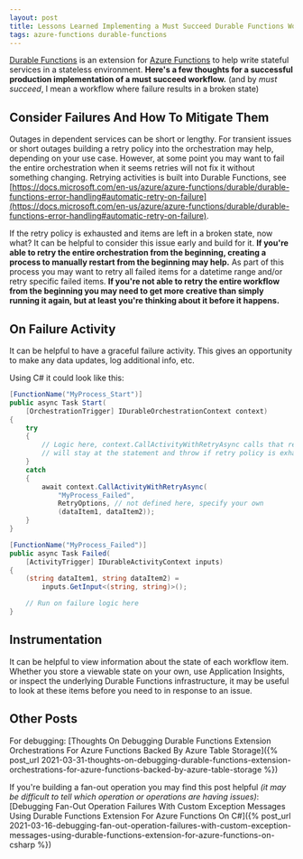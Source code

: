 ```yaml
---
layout: post
title: Lessons Learned Implementing a Must Succeed Durable Functions Workflow
tags: azure-functions durable-functions
---
```


[Durable Functions](https://docs.microsoft.com/en-us/azure/azure-functions/durable/durable-functions-overview) is an extension for [Azure Functions](https://docs.microsoft.com/en-us/azure/azure-functions/functions-overview) to help write stateful services in a stateless environment. **Here's a few thoughts for a successful production implementation of a must succeed workflow.** (and by *must succeed*, I mean a workflow where failure results in a broken state)

## Consider Failures And How To Mitigate Them

Outages in dependent services can be short or lengthy. For transient issues or short outages building a retry policy into the orchestration may help, depending on your use case. However, at some point you may want to fail the entire orchestration when it seems retries will not fix it without something changing. Retrying activities is built into Durable Functions, see [https://docs.microsoft.com/en-us/azure/azure-functions/durable/durable-functions-error-handling#automatic-retry-on-failure](https://docs.microsoft.com/en-us/azure/azure-functions/durable/durable-functions-error-handling#automatic-retry-on-failure).

If the retry policy is exhausted and items are left in a broken state, now what? It can be helpful to consider this issue early and build for it. **If you're able to retry the entire orchestration from the beginning, creating a process to manually restart from the beginning may help.** As part of this process you may want to retry all failed items for a datetime range and/or retry specific failed items. **If you're not able to retry the entire workflow from the beginning you may need to get more creative than simply running it again, but at least you're thinking about it before it happens.**

## On Failure Activity

It can be helpful to have a graceful failure activity. This gives an opportunity to make any data updates, log additional info, etc.

Using C# it could look like this:

```csharp
[FunctionName("MyProcess_Start")]
public async Task Start(
    [OrchestrationTrigger] IDurableOrchestrationContext context)
{
    try
    {
        // Logic here, context.CallActivityWithRetryAsync calls that retry
        // will stay at the statement and throw if retry policy is exhausted.
    }
    catch
    {
        await context.CallActivityWithRetryAsync(
            "MyProcess_Failed",
            RetryOptions, // not defined here, specify your own
            (dataItem1, dataItem2));
    }
}

[FunctionName("MyProcess_Failed")]
public async Task Failed(
    [ActivityTrigger] IDurableActivityContext inputs)
{
    (string dataItem1, string dataItem2) =
        inputs.GetInput<(string, string)>();

    // Run on failure logic here
}
```

## Instrumentation

It can be helpful to view information about the state of each workflow item. Whether you store a viewable state on your own, use Application Insights, or inspect the underlying Durable Functions infrastructure, it may be useful to look at these items before you need to in response to an issue.

## Other Posts

For debugging: [Thoughts On Debugging Durable Functions Extension Orchestrations For Azure Functions Backed By Azure Table Storage]({% post_url 2021-03-31-thoughts-on-debugging-durable-functions-extension-orchestrations-for-azure-functions-backed-by-azure-table-storage %})

If you're building a fan-out operation you may find this post helpful *(it may be difficult to tell which operation or operations are having issues)*: [Debugging Fan-Out Operation Failures With Custom Exception Messages Using Durable Functions Extension For Azure Functions On C#]({% post_url 2021-03-16-debugging-fan-out-operation-failures-with-custom-exception-messages-using-durable-functions-extension-for-azure-functions-on-csharp %})
